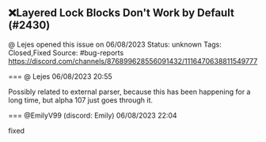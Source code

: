 ## ❌Layered Lock Blocks Don't Work by Default (#2430)
@ Lejes opened this issue on 06/08/2023
Status: unknown
Tags: Closed,Fixed
Source: #bug-reports https://discord.com/channels/876899628556091432/1116470638811549777


=== @ Lejes 06/08/2023 20:55

Possibly related to external parser, because this has been happening for a long time, but alpha 107 just goes through it.

=== @EmilyV99 (discord: Emily) 06/08/2023 22:04

fixed
